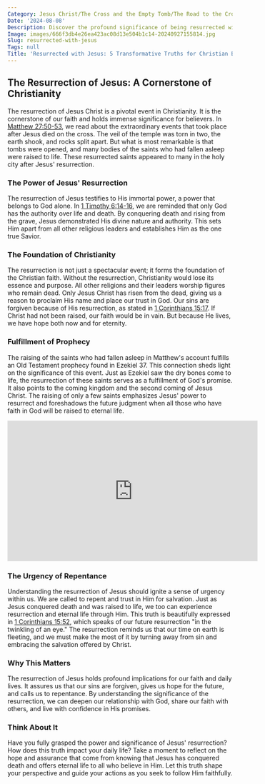 ```yaml
---
Category: Jesus Christ/The Cross and the Empty Tomb/The Road to the Cross
Date: '2024-08-08'
Description: Discover the profound significance of being resurrected with Jesus in this enlightening article. Explore the spiritual implications and transformative power of this divine experience.
Image: images/666f3db4e26ea423ac08d13e504b1c14-20240927155814.jpg
Slug: resurrected-with-jesus
Tags: null
Title: 'Resurrected with Jesus: 5 Transformative Truths for Christian Believers'
---
```


## The Resurrection of Jesus: A Cornerstone of Christianity

The resurrection of Jesus Christ is a pivotal event in Christianity. It is the cornerstone of our faith and holds immense significance for believers. In [Matthew 27:50-53](https://www.bibleref.com/Matthew/27/Matthew-27-50.html), we read about the extraordinary events that took place after Jesus died on the cross. The veil of the temple was torn in two, the earth shook, and rocks split apart. But what is most remarkable is that tombs were opened, and many bodies of the saints who had fallen asleep were raised to life. These resurrected saints appeared to many in the holy city after Jesus' resurrection.

### The Power of Jesus' Resurrection

The resurrection of Jesus testifies to His immortal power, a power that belongs to God alone. In [1 Timothy 6:14-16](https://www.bibleref.com/1-Timothy/6/1-Timothy-6-14.html), we are reminded that only God has the authority over life and death. By conquering death and rising from the grave, Jesus demonstrated His divine nature and authority. This sets Him apart from all other religious leaders and establishes Him as the one true Savior.

### The Foundation of Christianity

The resurrection is not just a spectacular event; it forms the foundation of the Christian faith. Without the resurrection, Christianity would lose its essence and purpose. All other religions and their leaders worship figures who remain dead. Only Jesus Christ has risen from the dead, giving us a reason to proclaim His name and place our trust in God. Our sins are forgiven because of His resurrection, as stated in [1 Corinthians 15:17](https://www.bibleref.com/1-Corinthians/15/1-Corinthians-15-17.html). If Christ had not been raised, our faith would be in vain. But because He lives, we have hope both now and for eternity.

### Fulfillment of Prophecy

The raising of the saints who had fallen asleep in Matthew's account fulfills an Old Testament prophecy found in Ezekiel 37. This connection sheds light on the significance of this event. Just as Ezekiel saw the dry bones come to life, the resurrection of these saints serves as a fulfillment of God's promise. It also points to the coming kingdom and the second coming of Jesus Christ. The raising of only a few saints emphasizes Jesus' power to resurrect and foreshadows the future judgment when all those who have faith in God will be raised to eternal life.


<iframe width="560" height="315" src="https://www.youtube.com/embed/d7eJrtHe49E" frameborder="0" allow="autoplay; encrypted-media" allowfullscreen></iframe>


### The Urgency of Repentance

Understanding the resurrection of Jesus should ignite a sense of urgency within us. We are called to repent and trust in Him for salvation. Just as Jesus conquered death and was raised to life, we too can experience resurrection and eternal life through Him. This truth is beautifully expressed in [1 Corinthians 15:52](https://www.bibleref.com/1-Corinthians/15/1-Corinthians-15-52.html), which speaks of our future resurrection "in the twinkling of an eye." The resurrection reminds us that our time on earth is fleeting, and we must make the most of it by turning away from sin and embracing the salvation offered by Christ.

### Why This Matters

The resurrection of Jesus holds profound implications for our faith and daily lives. It assures us that our sins are forgiven, gives us hope for the future, and calls us to repentance. By understanding the significance of the resurrection, we can deepen our relationship with God, share our faith with others, and live with confidence in His promises.

### Think About It

Have you fully grasped the power and significance of Jesus' resurrection? How does this truth impact your daily life? Take a moment to reflect on the hope and assurance that come from knowing that Jesus has conquered death and offers eternal life to all who believe in Him. Let this truth shape your perspective and guide your actions as you seek to follow Him faithfully.